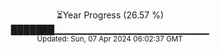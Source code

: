 <p align="center">
⏳Year Progress (26.57 %)<br>
███████▁▁▁▁▁▁▁▁▁▁▁▁▁▁▁▁▁▁▁▁▁▁▁ <br>
<sub>Updated: Sun, 07 Apr 2024 06:02:37 GMT</sub>
</p>


